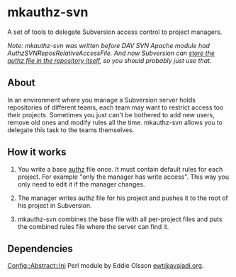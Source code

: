 mkauthz-svn
===========

A set of tools to delegate Subversion access control to project managers.

*Note: mkauthz-svn was written before DAV SVN Apache module had AuthzSVNReposRelativeAccessFile. And now Subversion can [store the authz file in the repository itself](https://subversion.apache.org/docs/release-notes/1.8.html#in-repo-authz), so you should probably just use that.*


About
-----

In an environment where you manage a Subversion server holds repositories of different teams, each team may want to restrict access too their projects. Sometimes you just can't be bothered to add new users, remove old ones and modify rules all the time. mkauthz-svn allows you to delegate this task to the teams themselves.


How it works
------------

1. You write a base [authz](http://svnbook.red-bean.com/nightly/en/svn.serverconfig.pathbasedauthz.html) file once. It must contain default rules for each project. For example "only the manager has write access". This way you only need to edit it if the manager changes.

2. The manager writes authz file for his project and pushes it to the root of his project in Subversion.

3. mkauthz-svn combines the base file with all per-project files and puts the combined rules file where the server can find it.


Dependencies
------------

[Config::Abstract::Ini](http://search.cpan.org/~avajadi/Config-Abstract-0.13/Ini/Ini.pm) Perl module by Eddie Olsson <ewt@avajadi.org>.
